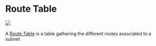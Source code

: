 # Route Table

![](https://raw.githubusercontent.com/VisualOps/book-image/master/ide_stack_vpc_rt.png)<br /><br />
A [Route Table](http://docs.aws.amazon.com/AmazonVPC/latest/UserGuide/VPC_Route_Tables.html) is a table gathering the different routes associated to a subnet
